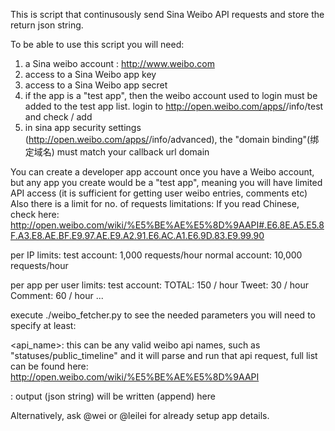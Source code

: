 This is script that continusously send Sina Weibo API requests and store the return
json string.

To be able to use this script you will need:
1. a Sina weibo account  : http://www.weibo.com
2. access to a Sina Weibo app key
3. access to a Sina Weibo app secret
4. if the app is a "test app", then the weibo account used to login must be added to the test app list.
   login to http://open.weibo.com/apps/<appid>/info/test 
   and check / add
5. in sina app security settings (http://open.weibo.com/apps/<appid>/info/advanced), 
   the "domain binding"(绑定域名)
   must match your callback url domain


You can create a developer app account once you have a Weibo account,
but any app you create would be a "test app", meaning you will have limited
API access (it is sufficient for getting user weibo entries, comments etc)
Also there is a limit for no. of requests limitations:
If you read Chinese, check here: 
http://open.weibo.com/wiki/%E5%BE%AE%E5%8D%9AAPI#.E6.8E.A5.E5.8F.A3.E8.AE.BF.E9.97.AE.E9.A2.91.E6.AC.A1.E6.9D.83.E9.99.90

per IP limits:
test account: 1,000 requests/hour
normal account: 10,000 requests/hour

per app per user limits:
  test account: 
    TOTAL:   150 / hour
    Tweet:   30 / hour
    Comment: 60 / hour
    ...

execute ./weibo_fetcher.py  to see the needed parameters
you will need to specify at least:

<api_name>:  this can be any valid weibo api names, such as "statuses/public_timeline" and it will parse and run that api request, full list can be found here: http://open.weibo.com/wiki/%E5%BE%AE%E5%8D%9AAPI

<output file> : output (json string) will be written (append) here 

Alternatively, ask @wei or @leilei for already setup app details.
